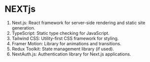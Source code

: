 # NEXTjs

1. Next.js: React framework for server-side rendering and static site generation.
2. TypeScript: Static type checking for JavaScript.
3. Tailwind CSS: Utility-first CSS framework for styling.
4. Framer Motion: Library for animations and transitions.
5. Redux Toolkit: State management library (if used).
6. NextAuth.js: Authentication library for Next.js applications.
